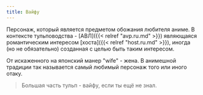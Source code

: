 ```yaml
---
title: Вайфу
---
```

Персонаж, который является предметом обожания любителя аниме. В контексте тульповодства - [АВЛ]({{< relref "avp.ru.md" >}}) являющаяся романтическим интересом [хоста]({{< relref "host.ru.md" >}}), иногда (но не обязательно) созданная с целью быть таким интересом.

От искаженного на японский манер "wife" - жена. В анимешной традиции так называется самый любимый персонаж того или иного отаку.

> Большая часть тульп - вайфу, если ты ещё не знал.
